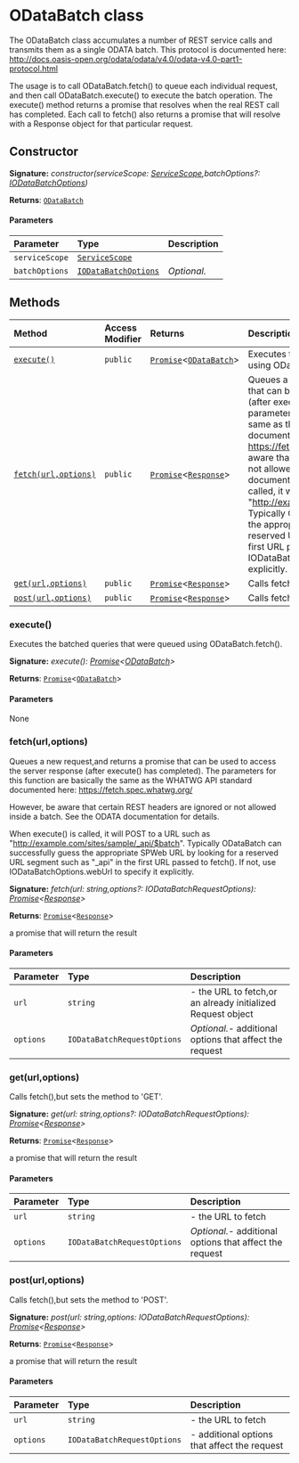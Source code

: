 # ODataBatch class





The ODataBatch class accumulates a number of REST service calls and 
transmits them as a single ODATA batch. This protocol is documented here: 
http://docs.oasis-open.org/odata/odata/v4.0/odata-v4.0-part1-protocol.html 
 
The usage is to call ODataBatch.fetch() to queue each individual request, 
and then call ODataBatch.execute() to execute the batch operation. 
The execute() method returns a promise that resolves when the real REST 
call has completed. Each call to fetch() also returns a promise that will 
resolve with a Response object for that particular request. 



## Constructor


**Signature:** _constructor(serviceScope: [ServiceScope](../sp-client-base/servicescope.md),batchOptions?: [IODataBatchOptions](../sp-client-base/iodatabatchoptions.md))_

**Returns**: [`ODataBatch`](../sp-client-base/odatabatch.md)



#### Parameters


| Parameter	   | Type    | Description |
|:-------------|:---------------|:------------|
| `serviceScope`    | [`ServiceScope`](../sp-client-base/servicescope.md) |  |
| `batchOptions`    | [`IODataBatchOptions`](../sp-client-base/iodatabatchoptions.md) | _Optional._ |





## Methods

| Method	   | Access Modifier | Returns	| Description|
|:-------------|:----|:-------|:-----------|
|[`execute()`](#execute)     | `public` | [`Promise`](targetLink)<[`ODataBatch`](../sp-client-base/odatabatch.md)> | Executes the batched queries that were queued using ODataBatch.fetch(). |
|[`fetch(url,options)`](#fetchurloptions)     | `public` | [`Promise`](targetLink)<[`Response`](../whatwg-fetch/response.md)> | Queues a new request,and returns a promise that can be used to access  the server response (after execute() has completed). The parameters for  this function are basically the same as the WHATWG API standard documented here:  https://fetch.spec.whatwg.org/    However, be aware that certain REST headers are ignored or not allowed inside  a batch. See the ODATA documentation for details.    When execute() is called, it will POST to a URL such as  "http://example.com/sites/sample/_api/$batch". Typically ODataBatch can successfully  guess the appropriate SPWeb URL by looking for a reserved URL segment such as "_api"  in the first URL passed to fetch(). If not, use IODataBatchOptions.webUrl to specify it  explicitly.   |
|[`get(url,options)`](#geturloptions)     | `public` | [`Promise`](targetLink)<[`Response`](../whatwg-fetch/response.md)> | Calls fetch(),but sets the method to 'GET'. |
|[`post(url,options)`](#posturloptions)     | `public` | [`Promise`](targetLink)<[`Response`](../whatwg-fetch/response.md)> | Calls fetch(),but sets the method to 'POST'. |





### execute()

Executes the batched queries that were queued using ODataBatch.fetch().

**Signature:** _execute(): [Promise](../es6-promise/promise.md)<[ODataBatch](../sp-client-base/odatabatch.md)>_

**Returns**: [`Promise`](targetLink)<[`ODataBatch`](../sp-client-base/odatabatch.md)>



#### Parameters
None


### fetch(url,options)

Queues a new request,and returns a promise that can be used to access 
the server response (after execute() has completed). The parameters for 
this function are basically the same as the WHATWG API standard documented here: 
https://fetch.spec.whatwg.org/ 
 
However, be aware that certain REST headers are ignored or not allowed inside 
a batch. See the ODATA documentation for details. 
 
When execute() is called, it will POST to a URL such as 
"http://example.com/sites/sample/_api/$batch". Typically ODataBatch can successfully 
guess the appropriate SPWeb URL by looking for a reserved URL segment such as "_api" 
in the first URL passed to fetch(). If not, use IODataBatchOptions.webUrl to specify it 
explicitly. 


**Signature:** _fetch(url: string,options?: IODataBatchRequestOptions): [Promise](../es6-promise/promise.md)<[Response](../whatwg-fetch/response.md)>_

**Returns**: [`Promise`](targetLink)<[`Response`](../whatwg-fetch/response.md)>

a promise that will return the result

#### Parameters


| Parameter	   | Type    | Description |
|:-------------|:---------------|:------------|
| `url`    | `string` | - the URL to fetch,or an already initialized Request object |
| `options`    | `IODataBatchRequestOptions` | _Optional._- additional options that affect the request |


### get(url,options)

Calls fetch(),but sets the method to 'GET'.

**Signature:** _get(url: string,options?: IODataBatchRequestOptions): [Promise](../es6-promise/promise.md)<[Response](../whatwg-fetch/response.md)>_

**Returns**: [`Promise`](targetLink)<[`Response`](../whatwg-fetch/response.md)>

a promise that will return the result

#### Parameters


| Parameter	   | Type    | Description |
|:-------------|:---------------|:------------|
| `url`    | `string` | - the URL to fetch |
| `options`    | `IODataBatchRequestOptions` | _Optional._- additional options that affect the request |


### post(url,options)

Calls fetch(),but sets the method to 'POST'.

**Signature:** _post(url: string,options: IODataBatchRequestOptions): [Promise](../es6-promise/promise.md)<[Response](../whatwg-fetch/response.md)>_

**Returns**: [`Promise`](targetLink)<[`Response`](../whatwg-fetch/response.md)>

a promise that will return the result

#### Parameters


| Parameter	   | Type    | Description |
|:-------------|:---------------|:------------|
| `url`    | `string` | - the URL to fetch |
| `options`    | `IODataBatchRequestOptions` | - additional options that affect the request |

